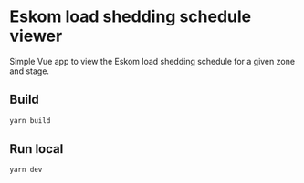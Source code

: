 # Eskom load shedding schedule viewer

Simple Vue app to view the Eskom load shedding schedule for a given zone and stage.

## Build

```bash
yarn build
``` 

## Run local

```bash
yarn dev
```
